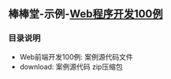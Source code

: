 ## 棒棒堂-示例-[Web程序开发100例](http://h5.code.51xueweb.cn/)  
### 目录说明
 - Web前端开发100例: 案例源代码文件
 - download: 案例源代码 zip压缩包
